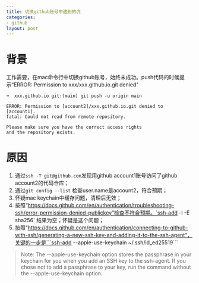 ```yaml
---
title: 切换github账号中遇到的坑
categories: 
- github
layout: post
---
```

# 背景
工作需要，在mac命令行中切换github账号，始终未成功。push代码的时候提示“ERROR: Permission to xxx/xxx.github.io.git denied"

```
➜  xxx.github.io git:(main) git push -u origin main

ERROR: Permission to [account2]/xxx.github.io.git denied to [account1].
fatal: Could not read from remote repository.

Please make sure you have the correct access rights
and the repository exists.
```

# 原因

1. 通过`ssh -T git@github.com`发现用github account1账号访问了github account2的代码仓库；
2. 通过`git config --list` 检查user.name是account2，符合预期；
3. 怀疑mac keychain中缓存问题，清理后无效；
4. 按照“https://docs.github.com/en/authentication/troubleshooting-ssh/error-permission-denied-publickey”检查不符合预期。`ssh-add -l -E sha256` 结果为空；怀疑是这个问题；
5. 按照“https://docs.github.com/en/authentication/connecting-to-github-with-ssh/generating-a-new-ssh-key-and-adding-it-to-the-ssh-agent”，关键的一步是```ssh-add --apple-use-keychain ~/.ssh/id_ed25519```

> Note: The --apple-use-keychain option stores the passphrase in your keychain for you when you add an SSH key to the ssh-agent. If you chose not to add a passphrase to your key, run the command without the --apple-use-keychain option.